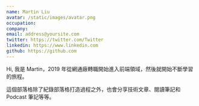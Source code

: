 ```yaml
---
name: Martin Liu
avatar: /static/images/avatar.png
occupation:
company:
email: address@yoursite.com
twitter: https://twitter.com/Twitter
linkedin: https://www.linkedin.com
github: https://github.com
---
```


Hi, 我是 Martin，2019 年從網通廠轉職開始進入前端領域，然後就開始不斷學習的旅程。

這個部落格除了紀錄部落格打造過程之外，也會分享技術文章、閱讀筆記和 Podcast 筆記等等。
